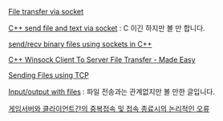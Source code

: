 [File transfer via socket](http://www.cplusplus.com/forum/general/27659/)

[C++ send file and text via socket](http://stackoverflow.com/questions/15627492/c-send-file-and-text-via-socket) : C 이긴 하지만 볼 만 합니다.

[send/recv binary files using sockets in C++](https://cboard.cprogramming.com/networking-device-communication/53005-send-recv-binary-files-using-sockets-cplusplus.html)

[C++ Winsock Client To Server File Transfer - Made Easy](https://www.codeproject.com/Articles/13673/C-Winsock-Client-To-Server-File-Transfer-Made-Easy)

[Sending Files using TCP](https://www.codeproject.com/Articles/32633/Sending-Files-using-TCP)

[Input/output with files](http://www.cplusplus.com/doc/tutorial/files/) : 파일 전송과는 관계없지만 볼 만한 글입니다.

[게임서버와 클라이언트간의 중복접속 및 접속 종료시의 논리적인 오류](http://jacking.tistory.com/32)